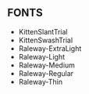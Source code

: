 ## FONTS
* KittenSlantTrial
* KittenSwashTrial
* Raleway-ExtraLight
* Raleway-Light
* Raleway-Medium
* Raleway-Regular
* Raleway-Thin